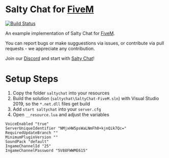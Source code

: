 # Salty Chat for [FiveM](https://fivem.net/)

[![Build Status](https://api.travis-ci.com/saltminede/saltychat-fivem.svg?branch=master)](https://travis-ci.org/saltminede/saltychat-fivem)

An example implementation of Salty Chat for [FiveM](https://fivem.net/).

You can report bugs or make sugguestions via issues, or contribute via pull requests - we appreciate any contribution.

Join our [Discord](https://discord.gg/MBCnqSf) and start with [Salty Chat](https://www.saltmine.de/)!

# Setup Steps
1. Copy the folder `saltychat` into your resources
2. Build the solution (`saltychat\SaltyChat-FiveM.sln`) with Visual Studio 2019, so the `*.net.dll` files get build
3. Add `start saltychat` into your `server.cfg`
4. Open `__resource.lua` and adjust the variables
```
VoiceEnabled "true"
ServerUniqueIdentifier "NMjxHW5psWaLNmFh0+kjnQik7Qc="
RequiredUpdateBranch ""
MinimumPluginVersion ""
SoundPack "default"
IngameChannelId "25"
IngameChannelPassword "5V88FWWME615"
```
